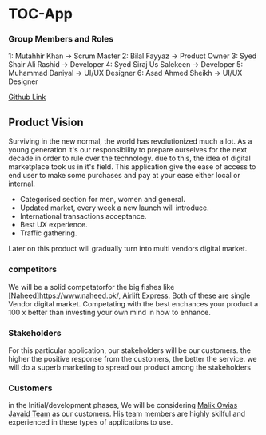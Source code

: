# TOC-App


### Group Members and Roles
1: Mutahhir Khan           -> Scrum Master
2: Bilal Fayyaz            -> Product Owner
3: Syed Shair Ali Rashid   -> Developer
4: Syed Siraj Us Salekeen  -> Developer
5: Muhammad Daniyal        -> UI/UX Designer
6: Asad Ahmed Sheikh       -> UI/UX Designer

[Github Link](https://github.com/mutahhirkhan/TOC-App)


## Product Vision
Surviving in the new normal, the world has revolutionized much a lot. As a young generation it's our responsibility to prepare ourselves for the next decade in order to rule over the technology. due to this, the idea of digital marketplace took us in it's field. This application give the ease of access to end user to make some purchases and pay at your ease either local or internal. 

- Categorised section for men, women and general.
- Updated market, every week a new launch will introduce.
- International transactions acceptance.
- Best UX experience.
- Traffic gathering.

Later on this product will gradually turn into multi vendors digital market.

### competitors
We will be a solid competatorfor the big fishes like [Naheed]https://www.naheed.pk/, [Airlift Express](https://www.airliftexpress.com/). Both of these are single Vendor digital market. Competating with the best enchances your product a 100 x better than investing your own mind in how to enhance.


### Stakeholders

For this particular application, our stakeholders will be our customers. the higher the positive response from the customers, the better the service. we will do a superb marketing to spread our product among the stakeholders

### Customers
in the Initial/development phases, We will be considering [Malik Owias Javaid Team](https://www.linkedin.com/in/owais-malik-63078a209/) as our customers. His team members are highly skilful and experienced in these types of applications to use.


